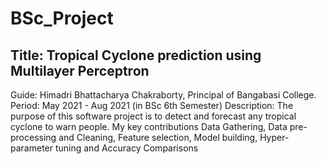 # BSc_Project
## Title:	Tropical Cyclone prediction using Multilayer Perceptron
Guide:	Himadri Bhattacharya Chakraborty, Principal of Bangabasi College.
Period:	May 2021 - Aug 2021 (in BSc 6th Semester)
Description:	The purpose of this software project is to detect and forecast any tropical cyclone to warn people.
My key contributions	Data Gathering, Data pre-processing and Cleaning, Feature selection, Model building, Hyper-parameter tuning and Accuracy Comparisons
